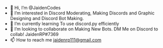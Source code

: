 - 👋 Hi, I’m @JaidenCodes
- 👀 I’m interested in Discord Moderating, Making Discords and Graphic Designing and Discord Bot Making.
- 🌱 I’m currently learning To use discord.py efficiently
- 💞️ I’m looking to collaborate on Making New Bots. DM Me on Discord to collab! JaidenRP#7369
- 📫 How to reach me jaidenrp111@gmail.com

<!---
JaidenCodes/JaidenCodes is a ✨ special ✨ repository because its `README.md` (this file) appears on your GitHub profile.
You can click the Preview link to take a look at your changes.
--->
